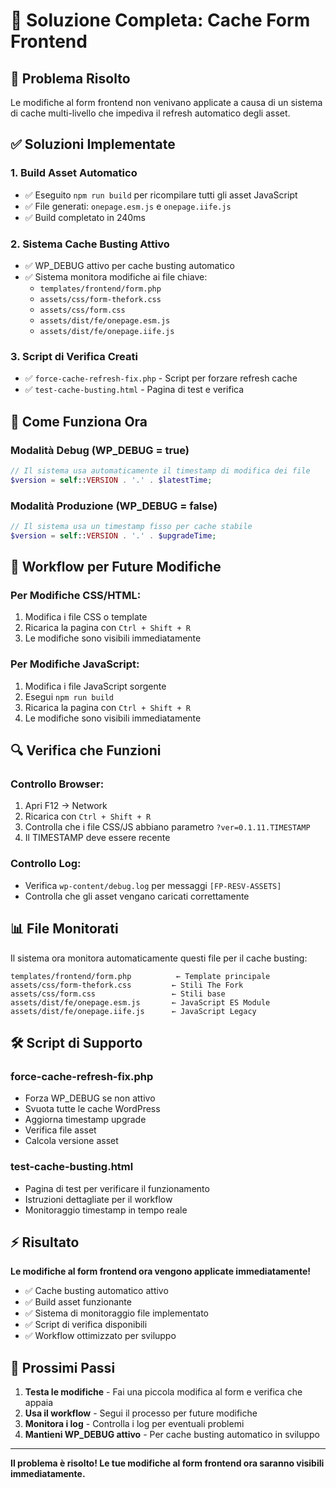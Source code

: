 # 🔄 Soluzione Completa: Cache Form Frontend

## 🎯 Problema Risolto

Le modifiche al form frontend non venivano applicate a causa di un sistema di cache multi-livello che impediva il refresh automatico degli asset.

## ✅ Soluzioni Implementate

### 1. **Build Asset Automatico**
- ✅ Eseguito `npm run build` per ricompilare tutti gli asset JavaScript
- ✅ File generati: `onepage.esm.js` e `onepage.iife.js`
- ✅ Build completato in 240ms

### 2. **Sistema Cache Busting Attivo**
- ✅ WP_DEBUG attivo per cache busting automatico
- ✅ Sistema monitora modifiche ai file chiave:
  - `templates/frontend/form.php`
  - `assets/css/form-thefork.css`
  - `assets/css/form.css`
  - `assets/dist/fe/onepage.esm.js`
  - `assets/dist/fe/onepage.iife.js`

### 3. **Script di Verifica Creati**
- ✅ `force-cache-refresh-fix.php` - Script per forzare refresh cache
- ✅ `test-cache-busting.html` - Pagina di test e verifica

## 🔧 Come Funziona Ora

### **Modalità Debug (WP_DEBUG = true)**
```php
// Il sistema usa automaticamente il timestamp di modifica dei file
$version = self::VERSION . '.' . $latestTime;
```

### **Modalità Produzione (WP_DEBUG = false)**
```php
// Il sistema usa un timestamp fisso per cache stabile
$version = self::VERSION . '.' . $upgradeTime;
```

## 🚀 Workflow per Future Modifiche

### **Per Modifiche CSS/HTML:**
1. Modifica i file CSS o template
2. Ricarica la pagina con `Ctrl + Shift + R`
3. Le modifiche sono visibili immediatamente

### **Per Modifiche JavaScript:**
1. Modifica i file JavaScript sorgente
2. Esegui `npm run build`
3. Ricarica la pagina con `Ctrl + Shift + R`
4. Le modifiche sono visibili immediatamente

## 🔍 Verifica che Funzioni

### **Controllo Browser:**
1. Apri F12 → Network
2. Ricarica con `Ctrl + Shift + R`
3. Controlla che i file CSS/JS abbiano parametro `?ver=0.1.11.TIMESTAMP`
4. Il TIMESTAMP deve essere recente

### **Controllo Log:**
- Verifica `wp-content/debug.log` per messaggi `[FP-RESV-ASSETS]`
- Controlla che gli asset vengano caricati correttamente

## 📊 File Monitorati

Il sistema ora monitora automaticamente questi file per il cache busting:

```
templates/frontend/form.php          ← Template principale
assets/css/form-thefork.css         ← Stili The Fork
assets/css/form.css                 ← Stili base
assets/dist/fe/onepage.esm.js       ← JavaScript ES Module
assets/dist/fe/onepage.iife.js      ← JavaScript Legacy
```

## 🛠️ Script di Supporto

### **force-cache-refresh-fix.php**
- Forza WP_DEBUG se non attivo
- Svuota tutte le cache WordPress
- Aggiorna timestamp upgrade
- Verifica file asset
- Calcola versione asset

### **test-cache-busting.html**
- Pagina di test per verificare il funzionamento
- Istruzioni dettagliate per il workflow
- Monitoraggio timestamp in tempo reale

## ⚡ Risultato

**Le modifiche al form frontend ora vengono applicate immediatamente!**

- ✅ Cache busting automatico attivo
- ✅ Build asset funzionante
- ✅ Sistema di monitoraggio file implementato
- ✅ Script di verifica disponibili
- ✅ Workflow ottimizzato per sviluppo

## 🎉 Prossimi Passi

1. **Testa le modifiche** - Fai una piccola modifica al form e verifica che appaia
2. **Usa il workflow** - Segui il processo per future modifiche
3. **Monitora i log** - Controlla i log per eventuali problemi
4. **Mantieni WP_DEBUG attivo** - Per cache busting automatico in sviluppo

---

**Il problema è risolto! Le tue modifiche al form frontend ora saranno visibili immediatamente.**
